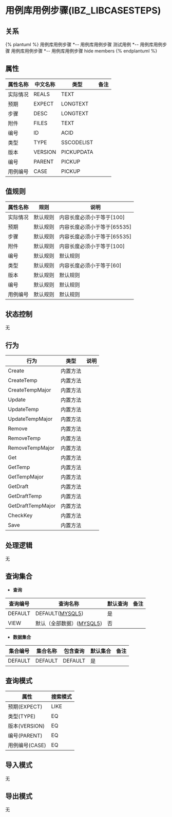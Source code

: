 # 用例库用例步骤(IBZ_LIBCASESTEPS)

  

## 关系
{% plantuml %}
用例库用例步骤 *-- 用例库用例步骤 
测试用例 *-- 用例库用例步骤 
用例库用例步骤 *-- 用例库用例步骤 
hide members
{% endplantuml %}

## 属性

| 属性名称        |    中文名称    | 类型     |  备注  |
| --------   |------------| -----   |  -------- | 
|实际情况|REALS|TEXT|&nbsp;|
|预期|EXPECT|LONGTEXT|&nbsp;|
|步骤|DESC|LONGTEXT|&nbsp;|
|附件|FILES|TEXT|&nbsp;|
|编号|ID|ACID|&nbsp;|
|类型|TYPE|SSCODELIST|&nbsp;|
|版本|VERSION|PICKUPDATA|&nbsp;|
|编号|PARENT|PICKUP|&nbsp;|
|用例编号|CASE|PICKUP|&nbsp;|

## 值规则
| 属性名称    | 规则    |  说明  |
| --------   |------------| ----- | 
|实际情况|默认规则|内容长度必须小于等于[100]|
|预期|默认规则|内容长度必须小于等于[65535]|
|步骤|默认规则|内容长度必须小于等于[65535]|
|附件|默认规则|内容长度必须小于等于[100]|
|编号|默认规则|默认规则|
|类型|默认规则|内容长度必须小于等于[60]|
|版本|默认规则|默认规则|
|编号|默认规则|默认规则|
|用例编号|默认规则|默认规则|

## 状态控制

无


## 行为
| 行为    | 类型    |  说明  |
| --------   |------------| ----- | 
|Create|内置方法|&nbsp;|
|CreateTemp|内置方法|&nbsp;|
|CreateTempMajor|内置方法|&nbsp;|
|Update|内置方法|&nbsp;|
|UpdateTemp|内置方法|&nbsp;|
|UpdateTempMajor|内置方法|&nbsp;|
|Remove|内置方法|&nbsp;|
|RemoveTemp|内置方法|&nbsp;|
|RemoveTempMajor|内置方法|&nbsp;|
|Get|内置方法|&nbsp;|
|GetTemp|内置方法|&nbsp;|
|GetTempMajor|内置方法|&nbsp;|
|GetDraft|内置方法|&nbsp;|
|GetDraftTemp|内置方法|&nbsp;|
|GetDraftTempMajor|内置方法|&nbsp;|
|CheckKey|内置方法|&nbsp;|
|Save|内置方法|&nbsp;|

## 处理逻辑
无

## 查询集合

* **查询**

| 查询编号 | 查询名称       | 默认查询 |   备注|
| --------  | --------   | --------   | ----- |
|DEFAULT|DEFAULT([MYSQL5](../../appendix/query_MYSQL5.md#IbzLibCaseSteps_Default))|是|&nbsp;|
|VIEW|默认（全部数据）([MYSQL5](../../appendix/query_MYSQL5.md#IbzLibCaseSteps_View))|否|&nbsp;|

* **数据集合**

| 集合编号 | 集合名称   |  包含查询  | 默认集合 |   备注|
| --------  | --------   | -------- | --------   | ----- |
|DEFAULT|DEFAULT|DEFAULT|是|&nbsp;|

## 查询模式
| 属性      |    搜索模式     |
| --------   |------------|
|预期(EXPECT)|LIKE|
|类型(TYPE)|EQ|
|版本(VERSION)|EQ|
|编号(PARENT)|EQ|
|用例编号(CASE)|EQ|

## 导入模式
无


## 导出模式
无
